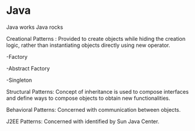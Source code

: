 Java
====

Java works
Java rocks


Creational Patterns : Provided to create objects while hiding the creation logic, rather than instantiating objects directly using new operator.
  
  -Factory
  
  -Abstract Factory
  
  -Singleton 

Structural Patterns: Concept of inheritance is used to compose interfaces and define ways to compose objects to obtain new functionalities.

Behavioral Patterns: Concerned with communication between objects.

J2EE Patterns: Concerned with identified by Sun Java Center.
